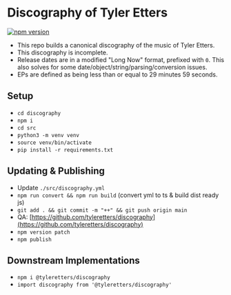 # Discography of Tyler Etters

[![npm version](https://img.shields.io/npm/v/@tyleretters/discography)](https://www.npmjs.com/package/@tyleretters/discography)

- This repo builds a canonical discography of the music of Tyler Etters.
- This discography is incomplete.
- Release dates are in a modified "Long Now" format, prefixed with `0`. This also solves for some date/object/string/parsing/conversion issues.
- EPs are defined as being less than or equal to 29 minutes 59 seconds.

## Setup

- `cd discography`
- `npm i`
- `cd src`
- `python3 -m venv venv`
- `source venv/bin/activate`
- `pip install -r requirements.txt`

## Updating & Publishing

- Update `./src/discography.yml`
- `npm run convert && npm run build` (convert yml to ts & build dist ready js)
- `git add . && git commit -m "++" && git push origin main`
- QA: [https://github.com/tyleretters/discography](https://github.com/tyleretters/discography)
- `npm version patch`
- `npm publish`

## Downstream Implementations

- `npm i @tyleretters/discography`
- `import discography from '@tyleretters/discography'`
